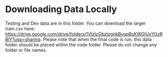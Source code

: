 # Downloading Data Locally
Testing and Dev data are in this folder. You can download the larger train.csv here: https://drive.google.com/drive/folders/1VIzIzGbztzgnkBygpBsKWGlUxYGzRBlY?usp=sharing. Please note that when the final code is run, this data folder should be placed within the code folder. Please do not change any folder or file names.
